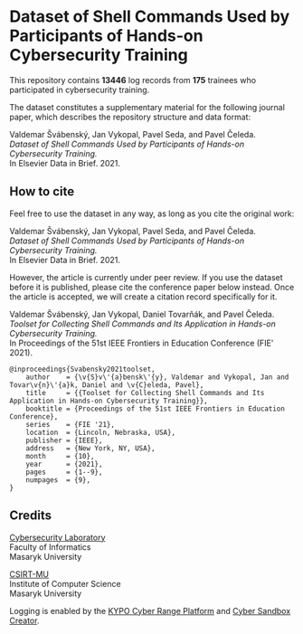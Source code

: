 # Dataset of Shell Commands Used by Participants of Hands-on Cybersecurity Training

This repository contains **13446** log records from **175** trainees who participated in cybersecurity training.

The dataset constitutes a supplementary material for the following journal paper, which describes the repository structure and data format:

Valdemar Švábenský, Jan Vykopal, Pavel Seda, and Pavel Čeleda.\
*Dataset of Shell Commands Used by Participants of Hands-on Cybersecurity Training.*\
In Elsevier Data in Brief. 2021.

## How to cite

Feel free to use the dataset in any way, as long as you cite the original work:

Valdemar Švábenský, Jan Vykopal, Pavel Seda, and Pavel Čeleda.\
*Dataset of Shell Commands Used by Participants of Hands-on Cybersecurity Training.*\
In Elsevier Data in Brief. 2021.

However, the article is currently under peer review. If you use the dataset before it is published, please cite the conference paper below instead. Once the article is accepted, we will create a citation record specifically for it.

Valdemar Švábenský, Jan Vykopal, Daniel Tovarňák, and Pavel Čeleda.\
*Toolset for Collecting Shell Commands and Its Application in Hands-on Cybersecurity Training.*\
In Proceedings of the 51st IEEE Frontiers in Education Conference (FIE' 2021).

```
@inproceedings{Svabensky2021toolset,
    author    = {\v{S}v\'{a}bensk\'{y}, Valdemar and Vykopal, Jan and Tovar\v{n}\'{a}k, Daniel and \v{C}eleda, Pavel},
    title     = {{Toolset for Collecting Shell Commands and Its Application in Hands-on Cybersecurity Training}},
    booktitle = {Proceedings of the 51st IEEE Frontiers in Education Conference},
    series    = {FIE '21},
    location  = {Lincoln, Nebraska, USA},
    publisher = {IEEE},
    address   = {New York, NY, USA},
    month     = {10},
    year      = {2021},
    pages     = {1--9},
    numpages  = {9},
}
```

## Credits

[Cybersecurity Laboratory](https://cybersec.fi.muni.cz)\
Faculty of Informatics\
Masaryk University

[CSIRT-MU](https://csirt.muni.cz)\
Institute of Computer Science\
Masaryk University

Logging is enabled by the [KYPO Cyber Range Platform](https://crp.kypo.muni.cz/) and [Cyber Sandbox Creator](https://gitlab.ics.muni.cz/muni-kypo-csc/cyber-sandbox-creator).
